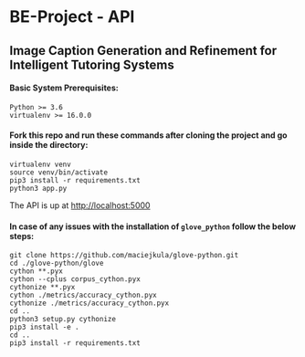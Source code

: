 # BE-Project - API 
## Image Caption Generation and Refinement for Intelligent Tutoring Systems

#### Basic System Prerequisites:
```
Python >= 3.6
virtualenv >= 16.0.0
```

#### Fork this repo and run these commands after cloning the project and go inside the directory:
```
virtualenv venv
source venv/bin/activate
pip3 install -r requirements.txt
python3 app.py
```

The API is up at [http://localhost:5000](http://localhost:5000)

#### In case of any issues with the installation of `glove_python` follow the below steps:
```
git clone https://github.com/maciejkula/glove-python.git
cd ./glove-python/glove
cython **.pyx
cython --cplus corpus_cython.pyx
cythonize **.pyx
cython ./metrics/accuracy_cython.pyx
cythonize ./metrics/accuracy_cython.pyx
cd ..
python3 setup.py cythonize
pip3 install -e .
cd ..
pip3 install -r requirements.txt
```

